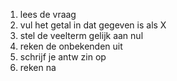 
1. lees de vraag
2. vul het getal in dat gegeven is als X
3. stel de veelterm gelijk aan nul
4. reken de onbekenden uit 
5. schrijf je antw zin op
6. reken na
